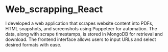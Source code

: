 # Web_scrapping_React
I developed a web application that scrapes website content into PDFs, HTML snapshots, and screenshots using Puppeteer for automation. The data, along with scrape timestamps, is stored in MongoDB for retrieval and download. The frontend interface allows users to input URLs and select desired formats with ease.
